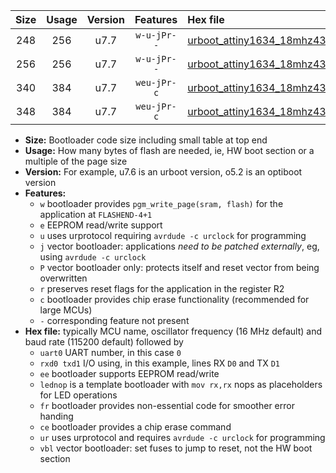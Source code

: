 |Size|Usage|Version|Features|Hex file|
|:-:|:-:|:-:|:-:|:--|
|248|256|u7.7|`w-u-jPr--`|[urboot_attiny1634_18mhz432_9600bps_uart0_rxa7_txb0_lednop_fr_ur_vbl.hex](https://raw.githubusercontent.com/stefanrueger/urboot.hex/main/mcus/attiny1634/fcpu_18mhz432/9600_bps/urboot_attiny1634_18mhz432_9600bps_uart0_rxa7_txb0_lednop_fr_ur_vbl.hex)|
|256|256|u7.7|`w-u-jPr--`|[urboot_attiny1634_18mhz432_9600bps_uart1_rxb1_txb2_lednop_fr_ur_vbl.hex](https://raw.githubusercontent.com/stefanrueger/urboot.hex/main/mcus/attiny1634/fcpu_18mhz432/9600_bps/urboot_attiny1634_18mhz432_9600bps_uart1_rxb1_txb2_lednop_fr_ur_vbl.hex)|
|340|384|u7.7|`weu-jPr-c`|[urboot_attiny1634_18mhz432_9600bps_uart0_rxa7_txb0_ee_lednop_fr_ce_ur_vbl.hex](https://raw.githubusercontent.com/stefanrueger/urboot.hex/main/mcus/attiny1634/fcpu_18mhz432/9600_bps/urboot_attiny1634_18mhz432_9600bps_uart0_rxa7_txb0_ee_lednop_fr_ce_ur_vbl.hex)|
|348|384|u7.7|`weu-jPr-c`|[urboot_attiny1634_18mhz432_9600bps_uart1_rxb1_txb2_ee_lednop_fr_ce_ur_vbl.hex](https://raw.githubusercontent.com/stefanrueger/urboot.hex/main/mcus/attiny1634/fcpu_18mhz432/9600_bps/urboot_attiny1634_18mhz432_9600bps_uart1_rxb1_txb2_ee_lednop_fr_ce_ur_vbl.hex)|

- **Size:** Bootloader code size including small table at top end
- **Usage:** How many bytes of flash are needed, ie, HW boot section or a multiple of the page size
- **Version:** For example, u7.6 is an urboot version, o5.2 is an optiboot version
- **Features:**
  + `w` bootloader provides `pgm_write_page(sram, flash)` for the application at `FLASHEND-4+1`
  + `e` EEPROM read/write support
  + `u` uses urprotocol requiring `avrdude -c urclock` for programming
  + `j` vector bootloader: applications *need to be patched externally*, eg, using `avrdude -c urclock`
  + `P` vector bootloader only: protects itself and reset vector from being overwritten
  + `r` preserves reset flags for the application in the register R2
  + `c` bootloader provides chip erase functionality (recommended for large MCUs)
  + `-` corresponding feature not present
- **Hex file:** typically MCU name, oscillator frequency (16 MHz default) and baud rate (115200 default) followed by
  + `uart0` UART number, in this case `0`
  + `rxd0 txd1` I/O using, in this example, lines RX `D0` and TX `D1`
  + `ee` bootloader supports EEPROM read/write
  + `lednop` is a template bootloader with `mov rx,rx` nops as placeholders for LED operations
  + `fr` bootloader provides non-essential code for smoother error handing
  + `ce` bootloader provides a chip erase command
  + `ur` uses urprotocol and requires `avrdude -c urclock` for programming
  + `vbl` vector bootloader: set fuses to jump to reset, not the HW boot section
